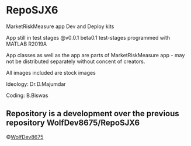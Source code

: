 # RepoSJX6
MarketRiskMeasure app Dev and Deploy kits 

App still in test stages @v0.0.1 beta0.1 test-stages
programmed with MATLAB R2019A

App classes as well as the app are parts of MarketRiskMeasure app - may not be distributed separately without concent of creators.

All images included are stock images 

Ideology: Dr.D.Majumdar

Coding: B.Biswas

## Repository is a development over the previous repository WolfDev8675/RepoSJX6
&copy;[WolfDev8675](https://github.com/WolfDev8675)
